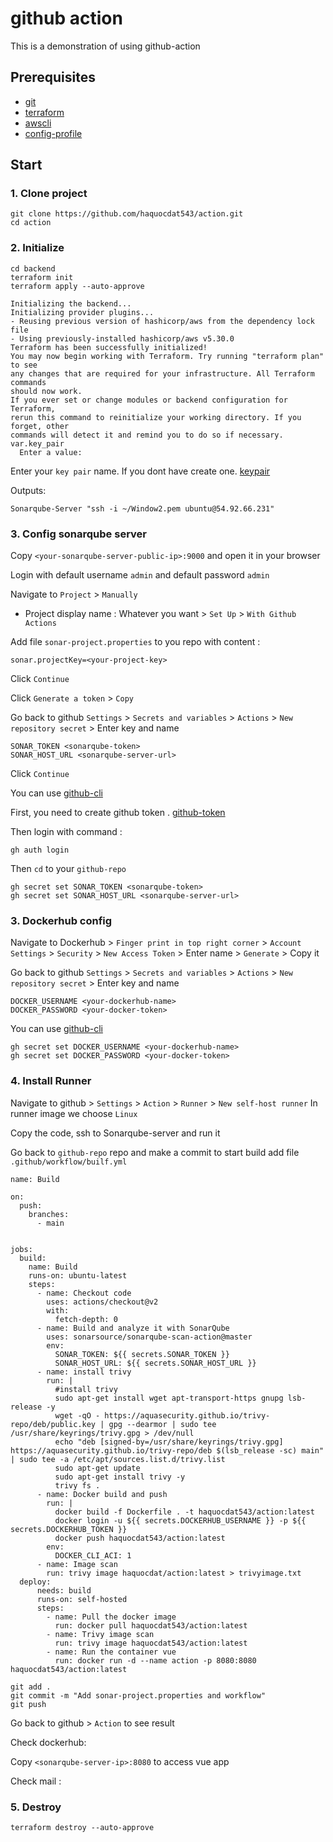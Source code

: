 # github action
This is a demonstration of using github-action

## Prerequisites
* [git](https://git-scm.com/downloads)
* [terraform](https://developer.hashicorp.com/terraform/tutorials/aws-get-started/install-cli)
* [awscli](https://docs.aws.amazon.com/cli/latest/userguide/getting-started-install.html)
* [config-profile](https://docs.aws.amazon.com/cli/latest/reference/configure/)
## Start
### 1. Clone project
```
git clone https://github.com/haquocdat543/action.git
cd action
```
### 2. Initialize
```
cd backend
terraform init
terraform apply --auto-approve
```
```
Initializing the backend...
Initializing provider plugins...
- Reusing previous version of hashicorp/aws from the dependency lock file
- Using previously-installed hashicorp/aws v5.30.0
Terraform has been successfully initialized!
You may now begin working with Terraform. Try running "terraform plan" to see
any changes that are required for your infrastructure. All Terraform commands
should now work.
If you ever set or change modules or backend configuration for Terraform,
rerun this command to reinitialize your working directory. If you forget, other
commands will detect it and remind you to do so if necessary.
var.key_pair
  Enter a value:
```
Enter your `key pair` name. If you dont have create one. [keypair](https://docs.aws.amazon.com/AWSEC2/latest/UserGuide/create-key-pairs.html)

Outputs:
```
Sonarqube-Server "ssh -i ~/Window2.pem ubuntu@54.92.66.231"
```

### 3. Config sonarqube server
Copy `<your-sonarqube-server-public-ip>:9000` and open it in your browser

Login with default username `admin` and default password `admin`

Navigate to `Project` > `Manually`

* Project display name : Whatever you want > `Set Up` > `With Github Actions`

Add file `sonar-project.properties` to you repo with content :
```
sonar.projectKey=<your-project-key>
```
Click `Continue`

Click `Generate a token` > `Copy`

Go back to github `Settings` > `Secrets and variables` > `Actions` > `New repository secret` > Enter key and name
```
SONAR_TOKEN <sonarqube-token>
SONAR_HOST_URL <sonarqube-server-url>
```
Click `Continue`

You can use [github-cli](https://cli.github.com/)

First, you need to create github token . [github-token](https://docs.github.com/en/enterprise-server@3.9/authentication/keeping-your-account-and-data-secure/managing-your-personal-access-tokens)

Then login with command :
```
gh auth login
```
Then `cd` to your `github-repo`
```
gh secret set SONAR_TOKEN <sonarqube-token>
gh secret set SONAR_HOST_URL <sonarqube-server-url>
```
### 3. Dockerhub config

Navigate to Dockerhub > `Finger print in top right corner` >  `Account Settings` > `Security` > `New Access Token` > Enter name > `Generate` > Copy it

Go back to github `Settings` > `Secrets and variables` > `Actions` > `New repository secret` > Enter key and name

```
DOCKER_USERNAME <your-dockerhub-name>
DOCKER_PASSWORD <your-docker-token>
```
You can use [github-cli](https://cli.github.com/)
```
gh secret set DOCKER_USERNAME <your-dockerhub-name>
gh secret set DOCKER_PASSWORD <your-docker-token>
```
### 4. Install Runner
Navigate to github > `Settings` > `Action` > `Runner` > `New self-host runner`
In runner image we choose `Linux`

Copy the code, ssh to Sonarqube-server and run it

Go back to `github-repo` repo and make a commit to start build
add file `.github/workflow/builf.yml`
```
name: Build

on:
  push:
    branches:
      - main


jobs:
  build:
    name: Build
    runs-on: ubuntu-latest
    steps:
      - name: Checkout code
        uses: actions/checkout@v2
        with:
          fetch-depth: 0
      - name: Build and analyze it with SonarQube
        uses: sonarsource/sonarqube-scan-action@master
        env:
          SONAR_TOKEN: ${{ secrets.SONAR_TOKEN }}
          SONAR_HOST_URL: ${{ secrets.SONAR_HOST_URL }}
      - name: install trivy
        run: |
          #install trivy
          sudo apt-get install wget apt-transport-https gnupg lsb-release -y
          wget -qO - https://aquasecurity.github.io/trivy-repo/deb/public.key | gpg --dearmor | sudo tee /usr/share/keyrings/trivy.gpg > /dev/null
          echo "deb [signed-by=/usr/share/keyrings/trivy.gpg] https://aquasecurity.github.io/trivy-repo/deb $(lsb_release -sc) main" | sudo tee -a /etc/apt/sources.list.d/trivy.list
          sudo apt-get update
          sudo apt-get install trivy -y
          trivy fs .
      - name: Docker build and push
        run: |
          docker build -f Dockerfile . -t haquocdat543/action:latest
          docker login -u ${{ secrets.DOCKERHUB_USERNAME }} -p ${{ secrets.DOCKERHUB_TOKEN }}
          docker push haquocdat543/action:latest
        env:
          DOCKER_CLI_ACI: 1
      - name: Image scan
        run: trivy image haquocdat/action:latest > trivyimage.txt
  deploy:    
      needs: build
      runs-on: self-hosted  
      steps:
        - name: Pull the docker image
          run: docker pull haquocdat543/action:latest
        - name: Trivy image scan
          run: trivy image haquocdat543/action:latest
        - name: Run the container vue
          run: docker run -d --name action -p 8080:8080 haquocdat543/action:latest
```

```
git add .
git commit -m "Add sonar-project.properties and workflow"
git push
```

Go back to github > `Action` to see result

Check dockerhub:

Copy `<sonarqube-server-ip>:8080` to access vue app

Check mail :

### 5. Destroy
```
terraform destroy --auto-approve
```

